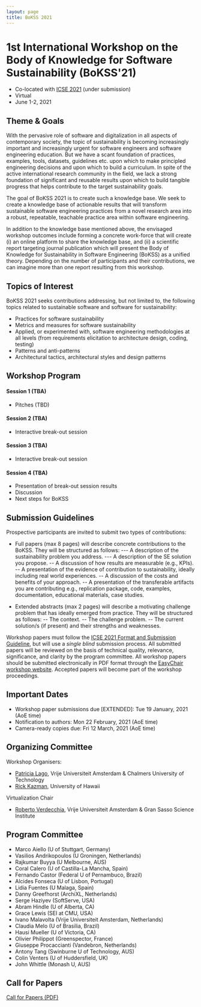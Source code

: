 ```yaml
---
layout: page
title: BoKSS 2021
---
```


# 1st International Workshop on the Body of Knowledge for Software Sustainability (BoKSS'21) 

- Co-located with [ICSE 2021](https://conf.researchr.org/home/icse-2021) (under submission)
- Virtual 
- June 1-2, 2021

## Theme & Goals

With the pervasive role of software and digitalization in all aspects of contemporary society, the topic of sustainability is becoming increasingly important and increasingly urgent for software engineers and software engineering education. But we have a scant foundation of practices, examples, tools, datasets, guidelines etc. upon which to make principled engineering decisions and upon which to build a curriculum. In spite of the active international research community in the field, we lack a strong foundation of significant and reusable results upon which to build tangible progress that helps contribute to the target sustainability goals.

The goal of BoKSS 2021 is to create such a knowledge base. We seek to create a knowledge base of actionable results that will transform sustainable software engineering practices from a novel research area into a robust, repeatable, teachable practice area within software engineering.

In addition to the knowledge base mentioned above, the envisaged workshop outcomes include forming a concrete work-force that will create (i) an online platform to share the knowledge base, and (ii) a scientific report targeting journal publication which will present the Body of Knowledge for Sustainability in Software Engineering (BoKSS) as a unified theory. Depending on the number of participants and their contributions, we can imagine more than one report resulting from this workshop.

## Topics of Interest

BoKSS 2021 seeks contributions addressing, but not limited to, the following
topics related to sustainable software and software for sustainability:
- Practices for software sustainability
- Metrics and measures for software sustainability
- Applied, or experimented with, software engineering methodologies at all levels (from requirements elicitation to architecture design, coding, testing)
- Patterns and anti-patterns
- Architectural tactics, architectural styles and design patterns

## Workshop Program 

#### Session 1 (TBA)
- Pitches (TBD)

#### Session 2 (TBA)
- Interactive break-out session

#### Session 3 (TBA)
- Interactive break-out session

#### Session 4 (TBA)
- Presentation of break-out session results
- Discussion
- Next steps for BoKSS

## Submission Guidelines 

Prospective participants are invited to submit two types of contributions:
- Full papers (max 8 pages) will describe concrete contributions to the BoKSS. They will be structured as follows:
--- A description of the sustainability problem you address.
--- A description of the SE solution you propose.
-- A discussion of how results are measurable (e.g., KPIs).
-- A presentation of the evidence of contribution to sustainability, ideally including real world experiences.
-- A discussion of the costs and benefits of your approach.
-- A presentation of the transferable artifacts you are contributing e.g., replication package, code, examples, documentation, educational materials, case studies.

- Extended abstracts (max 2 pages) will describe a motivating challenge problem that has ideally emerged from practice. They will be structured as follows:
-- The context.
-- The challenge problem.
-- The current solution/s (if present) and their strengths and weaknesses.

Workshop papers must follow the [ICSE 2021 Format and Submission Guideline](https://conf.researchr.org/track/icse-2021/icse-2021-papers#Call-for-Papers), but will use a *single blind* submission process. All submitted papers will be reviewed on the basis of technical quality, relevance, significance, and clarity by the program committee. All workshop papers should be submitted electronically in PDF format through the [EasyChair workshop website](https://easychair.org/conferences/?conf=bokss2021). Accepted papers will become part of the workshop proceedings.

## Important Dates 
- Workshop paper submissions due [EXTENDED]: Tue 19 January, 2021 (AoE time)
- Notification to authors: Mon 22 February, 2021 (AoE time)
- Camera-ready copies due: Fri 12 March, 2021 (AoE time)

## Organizing Committee
Workshop Organisers:
- [Patricia Lago](http://patricialago.nl), Vrije Universiteit Amsterdam & Chalmers University of Technology
- [Rick Kazman](https://shidler.hawaii.edu/itm/directory/rick-kazman), University of Hawaii

Virtualization Chair
- [Roberto Verdecchia](http://robertoverdecchia.github.io), Vrije Universiteit Amsterdam & Gran Sasso Science Institute

## Program Committee

- Marco Aiello (U of Stuttgart, Germany)
- Vasilios Andrikopoulos (U Groningen, Netherlands)     
- Rajkumar Buyya (U Melbourne, AUS)
- Coral Calero (U of Castilla-La Mancha, Spain)
- Fernando Castor (Federal U of Pernambuco, Brazil)
- Alcides Fonseca (U of Lisbon, Portugal)
- Lidia Fuentes (U Malaga, Spain)
- Danny Greefhorst (ArchiXL, Netherlands)
- Serge Haziyev (SoftServe, USA)
- Abram Hindle (U of Alberta, CA)
- Grace Lewis (SEI at CMU, USA)
- Ivano Malavolta (Vrije Universiteit Amsterdam, Netherlands)
- Claudia Melo (U of Brasilia, Brazil)
- Hausi Mueller (U of Victoria, CA)
- Olivier Philippot (Greenspector, France)
- Giuseppe Procaccianti (Vandebron, Netherlands)
- Antony Tang (Swinburne U of Technology, AUS)
- Colin Venters (U of Huddersfield, UK)
- John Whittle (Monash U, AUS)

## Call for Papers 

[Call for Papers (PDF)](https://tinyurl.com/y6r8yy2b)
